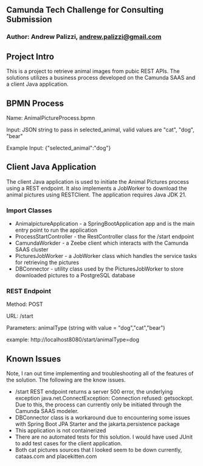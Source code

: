 ## Camunda Tech Challenge for Consulting Submission
### Author: Andrew Palizzi, andrew.palizzi@gmail.com

## Project Intro
This is a project to retrieve animal images from pubic REST APIs. The solutions utilizes a business process developed on the Camunda SAAS and a client Java application.

## BPMN Process
Name: AnimalPictureProcess.bpmn

Input: JSON string to pass in selected_animal, valid values are "cat", "dog", "bear"

Example Input: {"selected_animal":"dog"}

## Client Java Application
The client Java application is used to initiate the Animal Pictures process using a REST endpoint. It also implements a JobWorker to download the animal pictures using RESTClient. The application requires Java JDK 21.

### Import Classes
- AnimalpictureApplication -  a SpringBootApplication app and is the main entry point to run the application
- ProcessStartController - the RestController class for the /start endpoint
- CamundaWorkder - a Zeebe client which interacts with the Camunda SAAS cluster
- PicturesJobWorker - a JobWorker class which handles the service tasks for retrieving the pictures
- DBConnector - utility class used by the PicturesJobWorker to store downloaded pictures to a PostgreSQL database


### REST Endpoint
Method: POST

URL: /start

Parameters: animalType (string with value = "dog","cat","bear")

example: http://localhost8080/start/animalType=dog


## Known Issues
Note, I ran out time implementing and troubleshooting all of the features of the solution. The following are the know issues.
- /start REST endpoint returns a server 500 error, the underlying exception java.net.ConnectException: Connection refused: getsockopt. Due to this, the process can currently only be initiated through the Camunda SAAS modeler.
- DBConnector class is a workaround due to encountering some issues with Spring Boot JPA Starter and the jakarta.persistence package
- This application is not containerized
- There are no automated tests for this solution. I would have used JUnit to add test cases for the client application.
- Both cat pictures sources that I looked seem to be down currently, cataas.com and placekitten.com
